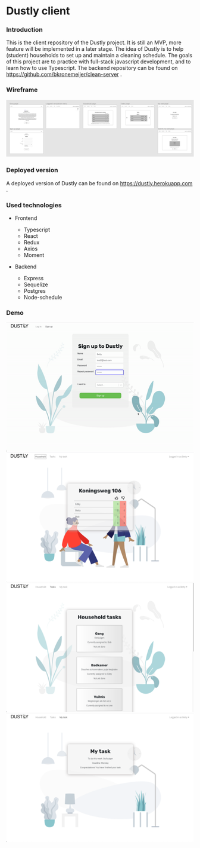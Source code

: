 # Dustly client

### Introduction
This is the client repository of the Dustly project. It is still an MVP, more feature will be implemented in a later stage. The idea of Dustly is to help (student) households to set up and maintain a cleaning schedule. The goals of this project are to practice with full-stack javascript development, and to learn how to use Typescript. The backend repository can be found on https://github.com/bkronemeijer/clean-server .

### Wireframe
![wireframe](https://github.com/bkronemeijer/clean-client/blob/master/Screenshot%202020-08-03%20at%2011.24.18.png)

### Deployed version
A deployed version of Dustly can be found on https://dustly.herokuapp.com .

### Used technologies

- Frontend
  - Typescript
  - React
  - Redux
  - Axios
  - Moment
  
- Backend
  - Express
  - Sequelize
  - Postgres
  - Node-schedule
  
### Demo
![signup](https://github.com/bkronemeijer/clean-client/blob/master/Demo%20Screenshots/signup.gif)
![home-age](https://github.com/bkronemeijer/clean-client/blob/master/Demo%20Screenshots/Screenshot%202020-08-03%20at%2017.55.23.png)
![task-page](https://github.com/bkronemeijer/clean-client/blob/master/Demo%20Screenshots/Screenshot%202020-08-03%20at%2018.00.59.png)
![my-task-page](https://github.com/bkronemeijer/clean-client/blob/master/Demo%20Screenshots/Screenshot%202020-08-03%20at%2018.01.07.png)

